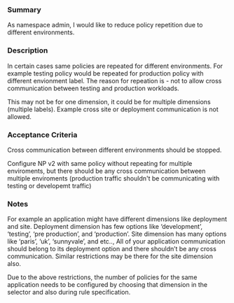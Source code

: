 ### Summary

As namespace admin, I would like to reduce policy repetition due to  
different environments. 

### Description

In certain cases same policies are repeated for different environments. 
For example testing policy would be repeated for production policy 
with different envionment label. The reason for repeation is - not to 
allow cross communication between testing and production workloads.
 
This may not be for one dimension, 
it could be for multiple dimensions (multiple labels). 
Example cross site or deployment communication is not allowed.

### Acceptance Criteria

Cross communication between different environments should be stopped.

Configure NP v2 with same policy without repeating for multiple enviroments, 
but there should be any cross communication between multiple enviroments 
(production traffic shouldn't be communicating with testing or developemt traffic)

### Notes

For example an application might have different dimensions like deployment and site.
Deployment dimension has few options like ‘development’, ‘testing’, ‘pre production’, 
and ‘production’. Site dimension has many options like ‘paris’, ‘uk’, ‘sunnyvale’, 
and etc.., All of your application communication should belong to its 
deployment option and there shouldn’t be any cross communication. 
Similar restrictions may be there for the site dimension also. 

Due to the above restrictions, the number of policies for the same application 
needs to be configured by choosing that dimension in the selector and also 
during rule specification.
